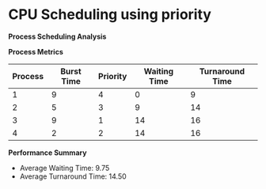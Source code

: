 # CPU Scheduling using priority

**Process Scheduling Analysis**

**Process Metrics**

| Process | Burst Time | Priority | Waiting Time | Turnaround Time |
| ------- | ---------- | -------- | ------------ | --------------- |
| 1       | 9          | 4        | 0            | 9               |
| 2       | 5          | 3        | 9            | 14              |
| 3       | 9          | 1        | 14           | 16              |
| 4       | 2          | 2        | 14           | 16              |

**Performance Summary**

- Average Waiting Time: 9.75
- Average Turnaround Time: 14.50
